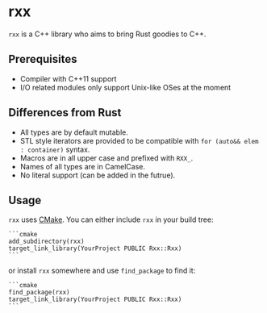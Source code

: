 # rxx

`rxx` is a C++ library who aims to bring Rust goodies to C++.

## Prerequisites

- Compiler with C++11 support
- I/O related modules only support Unix-like OSes at the moment

## Differences from Rust

- All types are by default mutable.
- STL style iterators are provided to be compatible with
  `for (auto&& elem : container)` syntax.
- Macros are in all upper case and prefixed with `RXX_`.
- Names of all types are in CamelCase.
- No literal support (can be added in the futrue).

## Usage

`rxx` uses [CMake](https://cmake.org). You can either include `rxx` in your
build tree:

    ```cmake
    add_subdirectory(rxx)
    target_link_library(YourProject PUBLIC Rxx::Rxx)
    ```
 
or install `rxx` somewhere and use `find_package` to find it:

    ```cmake
    find_package(rxx)
    target_link_library(YourProject PUBLIC Rxx::Rxx)
    ```

[modeline]: # ( vim: cc=80 tw=80 )
